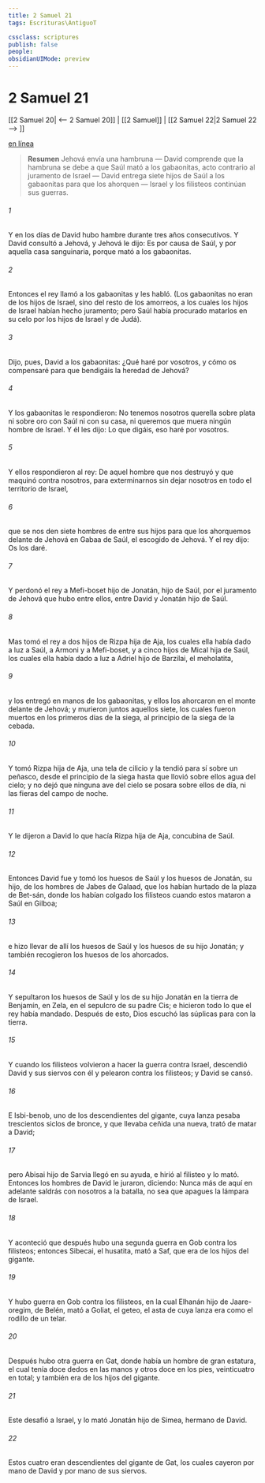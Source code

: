 ```yaml
---
title: 2 Samuel 21
tags: Escrituras\AntiguoT

cssclass: scriptures
publish: false
people:
obsidianUIMode: preview
---
```


# 2 Samuel 21
[[2 Samuel 20| <-- 2 Samuel 20]] | [[2 Samuel]] | [[2 Samuel 22|2 Samuel 22 --> ]]

[en línea](https://churchofjesuschrist.org/study/scriptures/ot/2-sam/21?lang=spa)

> __Resumen__
Jehová envía una hambruna — David comprende que la hambruna se debe a que Saúl mató a los gabaonitas, acto contrario al juramento de Israel — David entrega siete hijos de Saúl a los gabaonitas para que los ahorquen — Israel y los filisteos continúan sus guerras.

###### 1 
Y en los días de David hubo hambre durante tres años consecutivos. Y David consultó a Jehová, y Jehová le dijo: Es por causa de Saúl, y por aquella casa sanguinaria, porque mató a los gabaonitas.

###### 2 
Entonces el rey llamó a los gabaonitas y les habló. (Los gabaonitas no eran de los hijos de Israel, sino del resto de los amorreos, a los cuales los hijos de Israel habían hecho juramento; pero Saúl había procurado matarlos en su celo por los hijos de Israel y de Judá).

###### 3 
Dijo, pues, David a los gabaonitas: ¿Qué haré por vosotros, y cómo os compensaré para que bendigáis la heredad de Jehová?

###### 4 
Y los gabaonitas le respondieron: No tenemos nosotros querella sobre plata ni sobre oro con Saúl ni con su casa, ni queremos que muera ningún hombre de Israel. Y él les dijo: Lo que digáis, eso haré por vosotros.

###### 5 
Y ellos respondieron al rey: De aquel hombre que nos destruyó y que maquinó contra nosotros, para exterminarnos sin dejar  nosotros en todo el territorio de Israel,

###### 6 
que se nos den siete hombres de entre sus hijos para que los ahorquemos delante de Jehová en Gabaa de Saúl, el escogido de Jehová. Y el rey dijo: Os los daré.

###### 7 
Y perdonó el rey a Mefi-boset hijo de Jonatán, hijo de Saúl, por el juramento de Jehová que hubo entre ellos, entre David y Jonatán hijo de Saúl.

###### 8 
Mas tomó el rey a dos hijos de Rizpa hija de Aja, los cuales ella había dado a luz a Saúl, a Armoni y a Mefi-boset, y a cinco hijos de Mical hija de Saúl, los cuales ella había dado a luz a Adriel hijo de Barzilai, el meholatita,

###### 9 
y los entregó en manos de los gabaonitas, y ellos los ahorcaron en el monte delante de Jehová; y murieron juntos aquellos siete, los cuales fueron muertos en los primeros días de la siega, al principio de la siega de la cebada.

###### 10 
Y tomó Rizpa hija de Aja, una tela de cilicio y la tendió para sí sobre un peñasco, desde el principio de la siega hasta que llovió sobre ellos agua del cielo; y no dejó que ninguna ave del cielo se posara sobre ellos de día, ni las fieras del campo de noche.

###### 11 
Y le dijeron a David lo que hacía Rizpa hija de Aja, concubina de Saúl.

###### 12 
Entonces David fue y tomó los huesos de Saúl y los huesos de Jonatán, su hijo, de los hombres de Jabes de Galaad, que los habían hurtado de la plaza de Bet-sán, donde los habían colgado los filisteos cuando estos mataron a Saúl en Gilboa;

###### 13 
e hizo llevar de allí los huesos de Saúl y los huesos de su hijo Jonatán; y también recogieron los huesos de los ahorcados.

###### 14 
Y sepultaron los huesos de Saúl y los de su hijo Jonatán en la tierra de Benjamín, en Zela, en el sepulcro de su padre Cis; e hicieron todo lo que el rey había mandado. Después de esto, Dios escuchó las súplicas para con la tierra.

###### 15 
Y cuando los filisteos volvieron a hacer la guerra contra Israel, descendió David y sus siervos con él y pelearon contra los filisteos; y David se cansó.

###### 16 
E Isbi-benob, uno de los descendientes del gigante, cuya lanza pesaba trescientos siclos de bronce, y que llevaba ceñida una  nueva, trató de matar a David;

###### 17 
pero Abisai hijo de Sarvia llegó en su ayuda, e hirió al filisteo y lo mató. Entonces los hombres de David le juraron, diciendo: Nunca más de aquí en adelante saldrás con nosotros a la batalla, no sea que apagues la lámpara de Israel.

###### 18 
Y aconteció que después hubo una segunda guerra en Gob contra los filisteos; entonces Sibecai, el husatita, mató a Saf, que era de los hijos del gigante.

###### 19 
Y hubo guerra en Gob contra los filisteos, en la cual Elhanán hijo de Jaare-oregim, de Belén, mató a Goliat, el geteo, el asta de cuya lanza era como el rodillo de un telar.

###### 20 
Después hubo otra guerra en Gat, donde había un hombre de gran estatura, el cual tenía doce dedos en las manos y otros doce en los pies, veinticuatro en total; y también era de los hijos del gigante.

###### 21 
Este desafió a Israel, y lo mató Jonatán hijo de Simea, hermano de David.

###### 22 
Estos cuatro eran descendientes del gigante de Gat, los cuales cayeron por mano de David y por mano de sus siervos.

